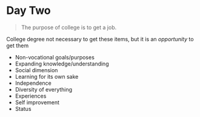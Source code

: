 # Day Two

>The purpose of college is to get a job.

College degree not necessary to get these items, but it is an *opportunity* to get them
- Non-vocational goals/purposes
- Expanding knowledge/understanding
- Social dimension
- Learning for its own sake
- Independence
- Diversity of everything
- Experiences
- Self improvement
- Status

